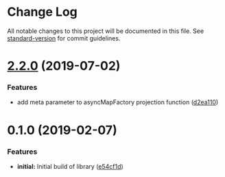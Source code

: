 # Change Log

All notable changes to this project will be documented in this file. See [standard-version](https://github.com/conventional-changelog/standard-version) for commit guidelines.

# [2.2.0](https://github.com/nullpub/dux/compare/v2.1.0...v2.2.0) (2019-07-02)


### Features

* add meta parameter to asyncMapFactory projection function ([d2ea110](https://github.com/nullpub/dux/commit/d2ea110))



<a name="0.1.0"></a>
# 0.1.0 (2019-02-07)


### Features

* **initial:** Initial build of library ([e54cf1d](https://github.com/nullpub/dux/commit/e54cf1d))
